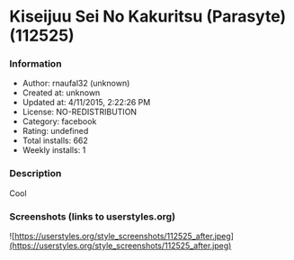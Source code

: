 # Kiseijuu Sei No Kakuritsu (Parasyte) (112525)

### Information
- Author: rnaufal32 (unknown)
- Created at: unknown
- Updated at: 4/11/2015, 2:22:26 PM
- License: NO-REDISTRIBUTION
- Category: facebook
- Rating: undefined
- Total installs: 662
- Weekly installs: 1


### Description
Cool


### Screenshots (links to userstyles.org)
![https://userstyles.org/style_screenshots/112525_after.jpeg](https://userstyles.org/style_screenshots/112525_after.jpeg)


